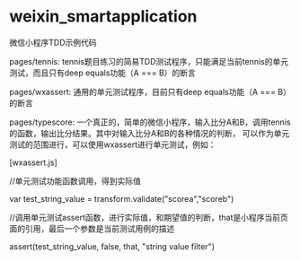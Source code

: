 # weixin_smartapplication
微信小程序TDD示例代码

pages/tennis: tennis题目练习的简易TDD测试程序，只能满足当前tennis的单元测试，而且只有deep equals功能（A === B）的断言

pages/wxassert: 通用的单元测试程序，目前只有deep equals功能（A === B）的断言

pages/typescore: 一个真正的，简单的微信小程序，输入比分A和B，调用tennis的函数，输出比分结果。其中对输入比分A和B的各种情况的判断，
可以作为单元测试的范围进行，可以使用wxassert进行单元测试，例如：

[wxassert.js]

//单元测试功能函数调用，得到实际值

var test_string_value = transform.validate("scorea","scoreb")

//调用单元测试assert函数，进行实际值，和期望值的判断，that是小程序当前页面的引用，最后一个参数是当前测试用例的描述

assert(test_string_value, false, that, "string value filter")


